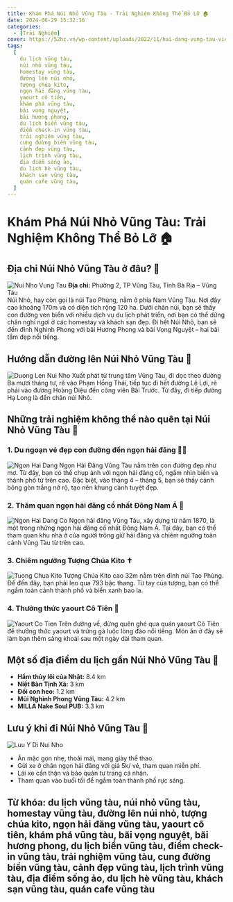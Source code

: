 ```yaml
---
title: Khám Phá Núi Nhỏ Vũng Tàu - Trải Nghiệm Không Thể Bỏ Lỡ 🏠
date: 2024-06-29 15:32:16
categories:
  - [Trải Nghiệm]
cover: https://52hz.vn/wp-content/uploads/2022/11/hai-dang-vung-tau-view-dep.jpg
tags:
  [
    du lịch vũng tàu,
    núi nhỏ vũng tàu,
    homestay vũng tàu,
    đường lên núi nhỏ,
    tượng chúa kito,
    ngọn hải đăng vũng tàu,
    yaourt cô tiên,
    khám phá vũng tàu,
    bãi vọng nguyệt,
    bãi hương phong,
    du lịch biển vũng tàu,
    điểm check-in vũng tàu,
    trải nghiệm vũng tàu,
    cung đường biển vũng tàu,
    cảnh đẹp vũng tàu,
    lịch trình vũng tàu,
    địa điểm sống ảo,
    du lịch hè vũng tàu,
    khách sạn vũng tàu,
    quán cafe vũng tàu,
  ]
---
```


# Khám Phá Núi Nhỏ Vũng Tàu: Trải Nghiệm Không Thể Bỏ Lỡ 🏠

## Địa chỉ Núi Nhỏ Vũng Tàu ở đâu? 📍

![Nui Nho Vung Tau](https://file.hstatic.net/1000169629/file/vung_tau_a5b6ddbb954140c0941c48e0273e18b5.jpg "Nui Nho Vung Tau")
**Địa chỉ:** Phường 2, TP Vũng Tàu, Tỉnh Bà Rịa – Vũng Tàu  
Núi Nhỏ, hay còn gọi là núi Tao Phùng, nằm ở phía Nam Vũng Tàu. Nơi đây cao khoảng 170m và có diện tích rộng 120 ha. Dưới chân núi, bạn sẽ thấy con đường ven biển với nhiều dịch vụ du lịch phát triển, nơi bạn có thể dừng chân nghỉ ngơi ở các homestay và khách sạn đẹp. Đi hết Núi Nhỏ, bạn sẽ đến đỉnh Nghinh Phong với bãi Hương Phong và bãi Vọng Nguyệt – hai bãi tắm đẹp nổi tiếng.

## Hướng dẫn đường lên Núi Nhỏ Vũng Tàu 🚗

![Duong Len Nui Nho](https://halotravel.vn/wp-content/uploads/2020/11/nui3.jpg "Duong Len Nui Nho")
Xuất phát từ trung tâm Vũng Tàu, đi dọc theo đường Ba mươi tháng tư, rẽ vào Phạm Hồng Thái, tiếp tục đi hết đường Lê Lợi, rẽ phải vào đường Hoàng Diệu đến công viên Bãi Trước. Từ đây, đi tiếp đường Hạ Long là đến chân núi Nhỏ.

## Những trải nghiệm không thể nào quên tại Núi Nhỏ Vũng Tàu 🌄

### 1. Du ngoạn vẻ đẹp con đường đến ngọn hải đăng 🚶‍♂️

![Ngon Hai Dang](https://halotravel.vn/wp-content/uploads/2020/11/nui2.jpg "Ngon Hai Dang")
Ngọn Hải Đăng Vũng Tàu nằm trên con đường đẹp như mơ. Từ đây, bạn có thể chụp ảnh với ngọn hải đăng cổ, ngắm nhìn biển và thành phố từ trên cao. Đặc biệt, vào tháng 4 – tháng 5, bạn sẽ thấy cảnh bông gòn trắng nở rộ, tạo nên khung cảnh tuyệt đẹp.

### 2. Thăm quan ngọn hải đăng cổ nhất Đông Nam Á 🏰

![Ngon Hai Dang Co](https://halotravel.vn/wp-content/uploads/2020/11/nui4.jpg "Ngon Hai Dang Co")
Ngọn hải đăng Vũng Tàu, xây dựng từ năm 1870, là một trong những ngọn hải đăng cổ nhất Đông Nam Á. Tại đây, bạn có thể tham quan khu nhà ở của người trông giữ hải đăng và chiêm ngưỡng toàn cảnh Vũng Tàu từ trên cao.

### 3. Chiêm ngưỡng Tượng Chúa Kito ✝️

![Tuong Chua Kito](https://halotravel.vn/wp-content/uploads/2020/11/nui5.jpg "Tuong Chua Kito")
Tượng Chúa Kito cao 32m nằm trên đỉnh núi Tao Phùng. Để đến đây, bạn phải leo qua 793 bậc thang. Từ tay của tượng, bạn có thể ngắm toàn cảnh thành phố và biển xanh bao la.

### 4. Thưởng thức yaourt Cô Tiên 🍦

![Yaourt Co Tien](https://halotravel.vn/wp-content/uploads/2020/11/nui6.jpg "Yaourt Co Tien")
Trên đường về, đừng quên ghé qua quán yaourt Cô Tiên để thưởng thức yaourt và trứng gà luộc lòng đào nổi tiếng. Món ăn ở đây sẽ làm bạn thêm sảng khoái sau một ngày dài tham quan.

## Một số địa điểm du lịch gần Núi Nhỏ Vũng Tàu 📍

- **Hầm thủy lôi của Nhật:** 8.4 km
- **Niết Bàn Tịnh Xá:** 3 km
- **Đồi con heo:** 1.2 km
- **Mũi Nghinh Phong Vũng Tàu:** 4.2 km
- **MILLA Nake Soul PUB:** 3.3 km

## Lưu ý khi đi Núi Nhỏ Vũng Tàu 📝

![Luu Y Di Nui Nho](https://halotravel.vn/wp-content/uploads/2020/11/nui7.jpg "Luu Y Di Nui Nho")

- Ăn mặc gọn nhẹ, thoải mái, mang giày thể thao.
- Gửi xe ở chân ngọn hải đăng với giá 5k/ vé, tham quan miễn phí.
- Lái xe cẩn thận và bảo quản tư trang cá nhân.
- Tham quan vào buổi tối để ngắm toàn thành phố rực sáng.

## Từ khóa: du lịch vũng tàu, núi nhỏ vũng tàu, homestay vũng tàu, đường lên núi nhỏ, tượng chúa kito, ngọn hải đăng vũng tàu, yaourt cô tiên, khám phá vũng tàu, bãi vọng nguyệt, bãi hương phong, du lịch biển vũng tàu, điểm check-in vũng tàu, trải nghiệm vũng tàu, cung đường biển vũng tàu, cảnh đẹp vũng tàu, lịch trình vũng tàu, địa điểm sống ảo, du lịch hè vũng tàu, khách sạn vũng tàu, quán cafe vũng tàu
